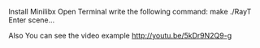 <!-- Creat Image Syntese with Raytracer Technique -->
Install Minilibx
Open Terminal
write the following command:
make
./RayT
Enter scene...

Also
You can see the video example
http://youtu.be/5kDr9N2Q9-g
